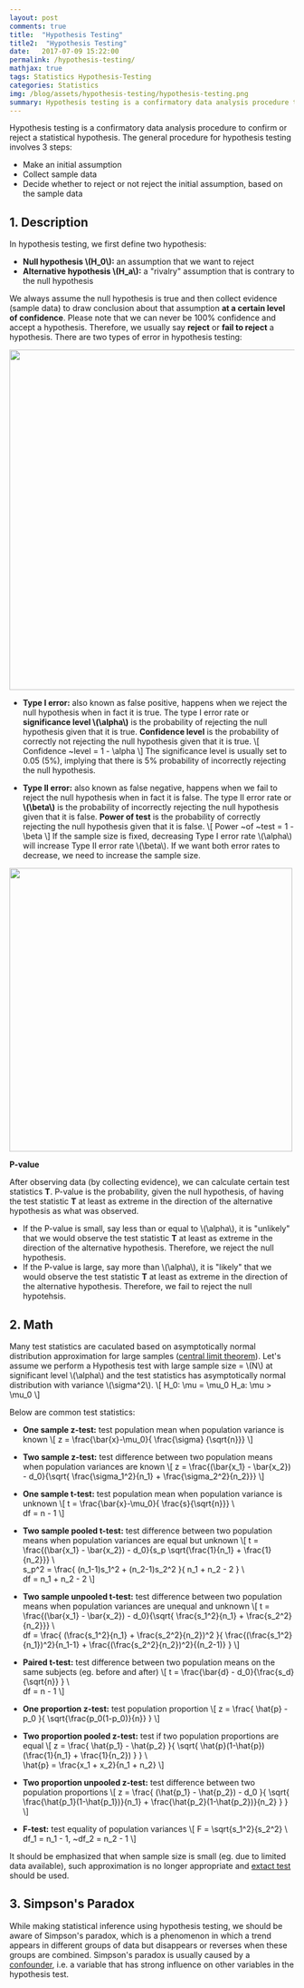 ```yaml
---
layout: post
comments: true
title:  "Hypothesis Testing"
title2:  "Hypothesis Testing"
date:   2017-07-09 15:22:00
permalink: /hypothesis-testing/
mathjax: true
tags: Statistics Hypothesis-Testing
categories: Statistics
img: /blog/assets/hypothesis-testing/hypothesis-testing.png
summary: Hypothesis testing is a confirmatory data analysis procedure to confirm or reject a statistical hypothesis...
---
```



Hypothesis testing is a confirmatory data analysis procedure to confirm or reject a statistical hypothesis. The general procedure for hypothesis testing involves 3 steps:
* Make an initial assumption
* Collect sample data
* Decide whether to reject or not reject the initial assumption, based on the sample data

## 1. Description
In hypothesis testing, we first define two hypothesis:
* __Null hypothesis \\(H_0\\):__ an assumption that we want to reject
* __Alternative hypothesis \\(H_a\\):__ a "rivalry" assumption that is contrary to the null hypothesis

We always assume the null hypothesis is true and then collect evidence (sample data) to draw conclusion about that assumption __at a certain level of confidence__. Please note that we can never be 100% confidence and accept a hypothesis. Therefore, we usually say __reject__ or __fail to reject__ a hypothesis. There are two types of error in hypothesis testing:
<div class="imgcap">
<div >
    <img src="/blog/assets/hypothesis-testing/error-type.png" width = "600">
</div>
</div>

* __Type I error:__ also known as false positive, happens when we reject the null hypothesis when in fact it is true. The type I error rate or __significance level \\(\alpha\\)__ is the probability of rejecting the null hypothesis given that it is true. __Confidence level__ is the probability of correctly not rejecting the null hypothesis given that it is true.
\\[
Confidence ~level = 1 - \alpha
\\]
The significance level is usually set to 0.05 (5%), implying that there is 5% probability of incorrectly rejecting the null hypothesis.

* __Type II error:__ also known as false negative, happens when we fail to reject the null hypothesis when in fact it is false. The type II error rate or __\\(\beta\\)__ is the probability of incorrectly rejecting the null hypothesis given that it is false. __Power of test__ is the probability of correctly rejecting the null hypothesis given that it is false.
\\[
Power ~of ~test = 1 - \beta
\\]
If the sample size is fixed, decreasing Type I error rate \\(\alpha\\) will increase Type II error rate \\(\beta\\). If we want both error rates to decrease, we need to increase the sample size.
<div class="imgcap">
<div >
    <img src="/blog/assets/hypothesis-testing/power.jpg" width = "500">
</div>
</div>

__P-value__

After observing data (by collecting evidence), we can calculate certain test statistics __T__. P-value is the probability, given the null hypothesis, of having the test statistic __T__ at least as extreme in the direction of the alternative hypothesis as what was observed.
* If the P-value is small, say less than or equal to \\(\alpha\\), it is "unlikely" that we would observe the test statistic __T__ at least as extreme in the direction of the alternative hypothesis. Therefore, we reject the null hypothesis.
* If the P-value is large, say more than \\(\alpha\\), it is "likely" that we would observe the test statistic __T__ at least as extreme in the direction of the alternative hypothesis. Therefore, we fail to reject the null hypotehsis.


## 2. Math
Many test statistics are caculated based on asymptotically normal distribution approximation for large samples ([central limit theorem](https://en.wikipedia.org/wiki/Central_limit_theorem)). Let's assume we perform a Hypothesis test with large sample size = \\(N\\) at significant level \\(\alpha\\) and the test statistics has asymptotically normal distribution with variance \\(\sigma^2\\).
\\[
H_0: \mu = \mu_0
H_a: \mu > \mu_0
\\]



Below are common test statistics:
* __One sample z-test:__ test population mean when population variance is known
\\[
z = \frac{\bar{x}-\mu_0}{ \frac{\sigma} {\sqrt{n}}}
\\]

* __Two sample z-test:__ test difference between two population means when population variances are known
\\[
z = \frac{(\bar{x_1} - \bar{x_2}) - d_0}{\sqrt{ \frac{\sigma_1^2}{n_1} + \frac{\sigma_2^2}{n_2}}}
\\]

* __One sample t-test:__ test population mean when population variance is unknown
\\[
t = \frac{\bar{x}-\mu_0}{ \frac{s}{\sqrt{n}}} \\\
df = n - 1
\\]

* __Two sample pooled t-test:__ test difference between two population means when population variances are equal but unknown
\\[
t = \frac{(\bar{x_1} - \bar{x_2}) - d_0}{s_p \sqrt{\frac{1}{n_1} + \frac{1}{n_2}}} \\\
s_p^2 = \frac{ (n_1-1)s_1^2 + (n_2-1)s_2^2 }{ n_1 + n_2 - 2 } \\\
df = n_1 + n_2 - 2
\\]

* __Two sample unpooled t-test:__ test difference between two population means when population variances are unequal and unknown
\\[
t = \frac{(\bar{x_1} - \bar{x_2}) - d_0}{\sqrt{ \frac{s_1^2}{n_1} + \frac{s_2^2}{n_2}}} \\\
df = \frac{ (\frac{s_1^2}{n_1} + \frac{s_2^2}{n_2})^2 }{ \frac{(\frac{s_1^2}{n_1})^2}{n_1-1} + \frac{(\frac{s_2^2}{n_2})^2}{(n_2-1)}  }
\\]

* __Paired t-test:__ test difference between two population means on the same subjects (eg. before and after)
\\[
t = \frac{\bar{d} - d_0}{\frac{s_d}{\sqrt{n}} } \\\
df = n - 1
\\]

* __One proportion z-test:__ test population proportion
\\[
z = \frac{ \hat{p} - p_0 }{ \sqrt{\frac{p_0(1-p_0)}{n}} }
\\]

* __Two proportion pooled z-test:__ test if two population proportions are equal
\\[
z = \frac{ \hat{p_1} - \hat{p_2} }{ \sqrt{ \hat{p}(1-\hat{p})(\frac{1}{n_1} + \frac{1}{n_2}) } } \\\
\hat{p} = \frac{x_1 + x_2}{n_1 + n_2}
\\]

* __Two proportion unpooled z-test:__ test difference between two population proportions
\\[
z = \frac{ (\hat{p_1} - \hat{p_2}) - d_0 }{ \sqrt{ \frac{\hat{p_1}(1-\hat{p_1})}{n_1} + \frac{\hat{p_2}(1-\hat{p_2})}{n_2} } }
\\]

* __F-test:__ test equality of population variances
\\[
F = \sqrt{s_1^2}{s_2^2} \\\
df_1 = n_1 - 1, ~df_2 = n_2 - 1
\\]

It should be emphasized that when sample size is small (eg. due to limited data available), such approximation is no longer appropriate and [extact test](https://en.wikipedia.org/wiki/Exact_test) should be used. 

## 3. Simpson's Paradox
While making statistical inference using hypothesis testing, we should be aware of Simpson's paradox, which is a phenomenon in which a trend appears in different groups of data but disappears or reverses when these groups are combined. Simpson's paradox is usually caused by a [confounder](https://en.wikipedia.org/wiki/Confounding), i.e. a variable that has strong influence on other variables in the hypothesis test.
